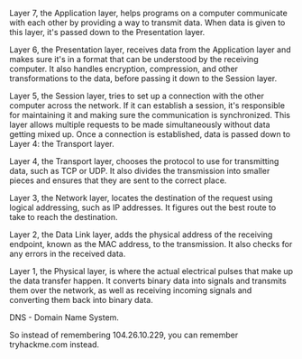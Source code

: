 Layer 7, the Application layer, helps programs on a computer communicate with each other by providing a way to transmit data. When data is given to this
layer, it's passed down to the Presentation layer.

Layer 6, the Presentation layer, receives data from the Application layer and makes sure it's in a format that can be understood by the receiving computer.
It also handles encryption, compression, and other transformations to the data, before passing it down to the Session layer.

Layer 5, the Session layer, tries to set up a connection with the other computer across the network. If it can establish a session, it's responsible for
maintaining it and making sure the communication is synchronized. This layer allows multiple requests to be made simultaneously without data getting mixed up. Once a connection is established, data is passed down to Layer 4: the Transport layer.

Layer 4, the Transport layer, chooses the protocol to use for transmitting data, such as TCP or UDP. It also divides the transmission into smaller pieces
and ensures that they are sent to the correct place.

Layer 3, the Network layer, locates the destination of the request using logical addressing, such as IP addresses. It figures out the best route to take to 
reach the destination.

Layer 2, the Data Link layer, adds the physical address of the receiving endpoint, known as the MAC address, to the transmission. It also checks for any errors
in the received data.

Layer 1, the Physical layer, is where the actual electrical pulses that make up the data transfer happen. It converts binary data into signals and transmits
them over the network, as well as receiving incoming signals and converting them back into binary data.


DNS - Domain Name System.

So instead of remembering 104.26.10.229, you can remember tryhackme.com instead.

